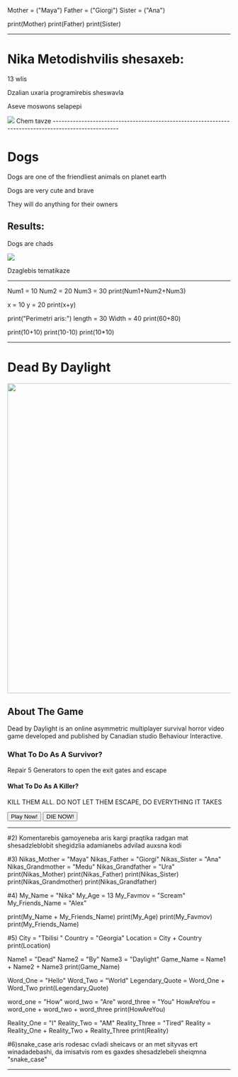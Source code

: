 Mother = ("Maya")
Father = ("Giorgi")
Sister = ("Ana")

print(Mother)
print(Father)
print(Sister)

---------------------

<h1>Nika Metodishvilis shesaxeb:</h1>
<P>13 wlis</P>
<p>Dzalian uxaria programirebis sheswavla</p>
<p>Aseve moswons selapepi</p>
<img src="https://www.earthrangers.com/EN/CA/wp-content/uploads/RingedSeal_FeaturedImage.jpg">
Chem tavze
-----------------------------------------------------------------------------------------------------

<h1>Dogs</h1>
<p>Dogs are one of the friendliest animals on planet earth</p>
<p>Dogs are very cute and brave</p>
<p>They will do anything for their owners</p>
<h2>Results:</h2>
<p>Dogs are chads</p>
<img src="https://pethelpful.com/.image/w_3840,q_auto:good,c_fill,ar_4:3,g_xy_center,x_420,y_208/NDowMDAwMDAwMDAwMDcxODY1/shutterstock_2522073479_1200x800.jpg" width="500">

Dzaglebis tematikaze

---------------------------------------------------------------------------------------------------------------------------------------------------------------------------------------------------

Num1 = 10
Num2 = 20
Num3 = 30
print(Num1+Num2+Num3)

x = 10
y = 20
print(x+y)

print("Perimetri aris:")
length = 30
Width = 40
print(60+80)

print(10+10)
print(10-10)
print(10*10)

-----------------------------------------------------------------------------------------------------------------------------------------------------------------------------------------------------------

<h1>Dead By Daylight</h1>
<img src="./GxoUQHbrinQCjkNmBqwgr7Ij.avif" width="700">
<h2>About The Game</h2>
<p>Dead by Daylight is an online asymmetric multiplayer survival horror video game developed and published by Canadian studio Behaviour Interactive.</p>
<h3>What To Do As A Survivor?</h3>
<p>Repair 5 Generators to open the exit gates and escape</p>
<h4>What To Do As A Killer?</h4>
<p>KILL THEM ALL. DO NOT LET THEM ESCAPE, DO EVERYTHING IT TAKES</p>
<button>Play Now!</button>
<button>DIE NOW!</button>

-------------------------------------------------------------------------------------------------------------------------------------------------------------------------------------------------------------------

#2) Komentarebis gamoyeneba aris kargi praqtika radgan mat shesadzleblobit shegidzlia adamianebs advilad auxsna kodi

#3)
Nikas_Mother = "Maya"
Nikas_Father = "Giorgi"
Nikas_Sister = "Ana"
Nikas_Grandmother = "Medu"
Nikas_Grandfather = "Ura"
print(Nikas_Mother)
print(Nikas_Father)
print(Nikas_Sister)
print(Nikas_Grandmother)
print(Nikas_Grandfather)


#4)
My_Name = "Nika"
My_Age = 13
My_Favmov = "Scream"
My_Friends_Name = "Alex"
  
print(My_Name + My_Friends_Name)
print(My_Age)
print(My_Favmov)
print(My_Friends_Name)


#5)
City = "Tbilisi "
Country = "Georgia"
Location = City + Country
print(Location)

Name1 = "Dead"
Name2 = "By"
Name3 = "Daylight"
Game_Name = Name1 + Name2 + Name3
print(Game_Name)

Word_One = "Hello"
Word_Two = "World"
Legendary_Quote = Word_One + Word_Two
print(Legendary_Quote)

word_one = "How"
word_two = "Are"
word_three = "You"
HowAreYou = word_one + word_two + word_three
print(HowAreYou)

Reality_One = "I"
Reality_Two = "AM"
Reality_Three = "Tired"
Reality = Reality_One + Reality_Two + Reality_Three
print(Reality)


#6)snake_case aris rodesac cvladi sheicavs or an met sityvas ert winadadebashi, da imisatvis rom es gaxdes shesadzlebeli sheiqmna "snake_case"

--------------------------------------------------------------------------------------------------------------------------------------------------------------------------------------------

